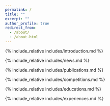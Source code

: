 ```yaml
---
permalink: /
title: ""
excerpt: ""
author_profile: true
redirect_from:
  - /about/
  - /about.html
---
```



{% include_relative includes/introduction.md %}

{% include_relative includes/news.md %}

{% include_relative includes/publications.md %}

{% include_relative includes/competitions.md %}

{% include_relative includes/educations.md %}

{% include_relative includes/experiences.md %}
